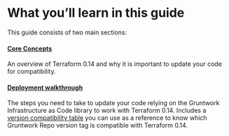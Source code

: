# What you’ll learn in this guide

This guide consists of two main sections:



<div className="dlist">

#### [Core Concepts](#core_concepts)

An overview of Terraform 0.14 and why it is important to update your code for compatibility.

#### [Deployment walkthrough](#deployment_walkthrough)

The steps you need to take to update your code relying on the Gruntwork Infrastructure as Code library to work with
Terraform 0.14. Includes a
[version compatibility table](#compatibility_table) you can use as a reference to know which Gruntwork Repo version
tag is compatible with Terraform 0.14.


</div>



<!-- ##DOCS-SOURCER-START
{"sourcePlugin":"Service Catalog Reference","hash":"1fa15fc3e9e02a64d3e15a318512691b"}
##DOCS-SOURCER-END -->
